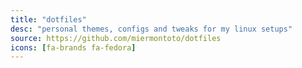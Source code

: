 ```yaml
---
title: "dotfiles"
desc: "personal themes, configs and tweaks for my linux setups"
source: https://github.com/miermontoto/dotfiles
icons: [fa-brands fa-fedora]
---
```

